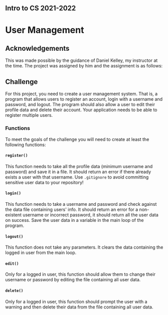 ## Intro to CS 2021-2022
# User Management

## Acknowledgements
This was made possible by the guidance of Daniel Kelley, my instructor at the time.
The project was assigned by him and the assignment is as follows:

## Challenge
For this project, you need to create a user management system.
That is, a program that allows users to register an account,
login with a username and password, and logout. The program should
also allow a user to edit their profile data and delete their
account. Your application needs to be able to register multiple users.

### Functions
To meet the goals of the challenge you will need to create at least
the following functions:

#### `register()`
This function needs to take all the profile data (minimum username
and password) and save it in a file. It should return an error if there
already exists a user with that username. Use `.gitignore` to avoid
committing sensitive user data to your repository!

#### `login()`
This function needs to take a username and password and check against
the data file containing users' info. It should return an error for
a non-existent username or incorrect password, it should return all the
user data on success. Save the user data in a variable in the main loop of
the program.

#### `logout()`
This function does not take any parameters. It clears the data containing
the logged in user from the main loop.

#### `edit()`
Only for a logged in user, this function should allow them to change their
username or password by editing the file containing all user data.

#### `delete()`
Only for a logged in user, this function should prompt the user with a
warning and then delete their data from the file containing all user data.
